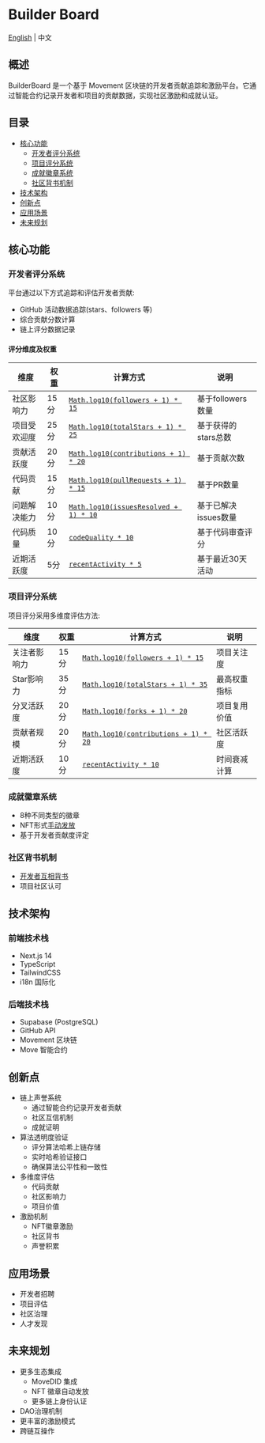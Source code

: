 # Builder Board

[English](./README_EN.md) | 中文

## 概述

BuilderBoard 是一个基于 Movement 区块链的开发者贡献追踪和激励平台。它通过智能合约记录开发者和项目的贡献数据，实现社区激励和成就认证。

## 目录

- [核心功能](#核心功能)
  - [开发者评分系统](#开发者评分系统)
  - [项目评分系统](#项目评分系统)
  - [成就徽章系统](#成就徽章系统)
  - [社区背书机制](#社区背书机制)
- [技术架构](#技术架构)
- [创新点](#创新点)
- [应用场景](#应用场景)
- [未来规划](#未来规划)

## 核心功能

### 开发者评分系统

平台通过以下方式追踪和评估开发者贡献:

- GitHub 活动数据追踪(stars、followers 等)
- 综合贡献分数计算
- 链上评分数据记录

#### 评分维度及权重

| 维度 | 权重 | 计算方式 | 说明 |
|------|------|----------|------|
| 社区影响力 | 15分 | [`Math.log10(followers + 1) * 15`](./src/utils/score-calculator.ts) | 基于followers数量 |
| 项目受欢迎度 | 25分 | [`Math.log10(totalStars + 1) * 25`](./src/utils/score-calculator.ts) | 基于获得的stars总数 |
| 贡献活跃度 | 20分 | [`Math.log10(contributions + 1) * 20`](./src/utils/score-calculator.ts) | 基于贡献次数 |
| 代码贡献 | 15分 | [`Math.log10(pullRequests + 1) * 15`](./src/utils/score-calculator.ts) | 基于PR数量 |
| 问题解决能力 | 10分 | [`Math.log10(issuesResolved + 1) * 10`](./src/utils/score-calculator.ts) | 基于已解决issues数量 |
| 代码质量 | 10分 | [`codeQuality * 10`](./src/utils/score-calculator.ts) | 基于代码审查评分 |
| 近期活跃度 | 5分 | [`recentActivity * 5`](./src/utils/score-calculator.ts) | 基于最近30天活动 |

### 项目评分系统

项目评分采用多维度评估方法:

| 维度 | 权重 | 计算方式 | 说明 |
|------|------|----------|------|
| 关注者影响力 | 15分 | [`Math.log10(followers + 1) * 15`](./src/utils/score-calculator.ts) | 项目关注度 |
| Star影响力 | 35分 | [`Math.log10(totalStars + 1) * 35`](./src/utils/score-calculator.ts) | 最高权重指标 |
| 分叉活跃度 | 20分 | [`Math.log10(forks + 1) * 20`](./src/utils/score-calculator.ts) | 项目复用价值 |
| 贡献者规模 | 20分 | [`Math.log10(contributions + 1) * 20`](./src/utils/score-calculator.ts) | 社区活跃度 |
| 近期活跃度 | 10分 | [`recentActivity * 10`](./src/utils/score-calculator.ts) | 时间衰减计算 |

### 成就徽章系统

- 8种不同类型的徽章
- NFT形式[手动发放](./move/sources/github_score.move)
- 基于开发者贡献度评定

### 社区背书机制

- [开发者互相背书](./move/sources/github_score.move)
- 项目社区认可

## 技术架构

### 前端技术栈

- Next.js 14
- TypeScript
- TailwindCSS
- i18n 国际化

### 后端技术栈

- Supabase (PostgreSQL)
- GitHub API
- Movement 区块链
- Move 智能合约

## 创新点

- 链上声誉系统
  - 通过智能合约记录开发者贡献
  - 社区互信机制
  - 成就证明
- 算法透明度验证
  - 评分算法哈希上链存储
  - 实时哈希验证接口
  - 确保算法公平性和一致性
- 多维度评估
  - 代码贡献
  - 社区影响力
  - 项目价值
- 激励机制
  - NFT徽章激励
  - 社区背书
  - 声誉积累

## 应用场景

- 开发者招聘
- 项目评估
- 社区治理
- 人才发现

## 未来规划

- 更多生态集成
  - MoveDID 集成
  - NFT 徽章自动发放
  - 更多链上身份认证
- DAO治理机制
- 更丰富的激励模式
- 跨链互操作
